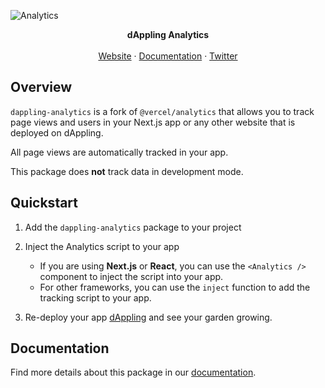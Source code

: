 ![Analytics](https://github.com/alwaysbegrowing/dappling.network/blob/main/public/meta/Profile-Social%20networks.png)

<div align="center"><strong>dAppling Analytics</strong></div>
<br />
<div align="center">
<a href="https://dappling.network">Website</a>
<span> · </span>
<a href="https://docs.dappling.network">Documentation</a>
<span> · </span>
<a href="https://twitter.com/dApplingNetwork">Twitter</a>
</div>

## Overview

`dappling-analytics` is a fork of `@vercel/analytics` that allows you to track page views and users in your Next.js app or any other website that is deployed on dAppling.

All page views are automatically tracked in your app.

This package does **not** track data in development mode.

## Quickstart

1. Add the `dappling-analytics` package to your project
2. Inject the Analytics script to your app

   - If you are using **Next.js** or **React**, you can use the `<Analytics />` component to inject the script into your app.
   - For other frameworks, you can use the `inject` function to add the tracking script to your app.

3. Re-deploy your app [dAppling](https://dappling.network) and see your garden growing.

## Documentation

Find more details about this package in our [documentation](https://docs.dappling.network).
